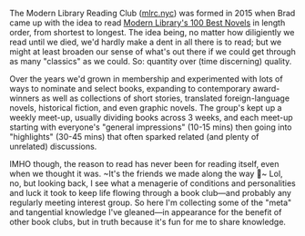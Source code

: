 The Modern Library Reading Club ([mlrc.nyc](https://mlrc.nyc)) was formed in 2015 when Brad came up with the idea to read [Modern Library's 100 Best Novels](http://www.modernlibrary.com/top-100/100-best-novels/) in length order, from shortest to longest. The idea being, no matter how diligiently we read until we died, we'd hardly make a dent in all there is to read; but we might at least broaden our sense of what's out there if we could get through as many "classics" as we could. So: quantity over (time discerning) quality.

Over the years we'd grown in membership and experimented with lots of ways to nominate and select books, expanding to contemporary award-winners as well as collections of short stories, translated foreign-language novels, historical fiction, and even graphic novels. The group's kept up a weekly meet-up, usually dividing books across 3 weeks, and each meet-up starting with everyone's "general impressions" (10-15 mins) then going into "highlights" (30-45 mins) that often sparked related (and plenty of unrelated) discussions. 

IMHO though, the reason to read has never been for reading itself, even when we thought it was. ~It's the friends we made along the way 🌈~ Lol, no, but looking back, I see what a menagerie of conditions and personalities and luck it took to keep life flowing through a book club—and probably any regularly meeting interest group. So here I'm collecting some of the "meta" and tangential knowledge I've gleaned—in appearance for the benefit of other book clubs, but in truth because it's fun for me to share knowledge.
